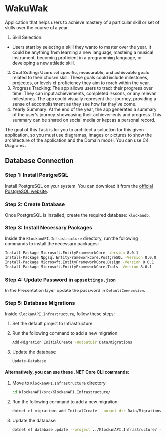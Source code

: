 # WakuWak

Application that helps users to achieve mastery of a particular skill or set of skills over the course of a year.

1. Skill Selection: 
- Users start by selecting a skill they wanto to master over the year. It could be anything from learning a new language, masteing a musical instrument, becoming proficient in a programming language, or developing a new athletic skill.
2. Goal Setting: Users set specific, measurable, and achievable goals related to their chosen skill. These goals could include milestones, projectos, or levels of proficiency they aim to reach within the year.
3. Progress Tracking: The app allows users to track their progress over time. They can input achievements, completed lessons, or any relevan milestones. The app could visually represent their journey, providing a sense of accomplishment as they see how far thay've come.
4. Yearly Summary: At the end of the year, the app generates a summary of the user's journey, showcasing their achievements and progress. This summary can be shared on social media or kept as a personal record.

The goal of this Task is for you to architect a soluction for this given application, so you must use diagramas, images or pictures to show the architecture of the application and the Domain model.
You can use C4 Diagrams.

## Database Connection

### Step 1: Install PostgreSQL

Install PostgreSQL on your system. You can download it from the [official PostgreSQL website](https://www.postgresql.org/download/).

### Step 2: Create Database

Once PostgreSQL is installed, create the required database: `klockandb`.

### Step 3: Install Necessary Packages

Inside the `KlockanAPI.Infrastructure` directory, run the following commands to install the necessary packages:

```bash
Install-Package Microsoft.EntityFrameworkCore -Version 8.0.1
Install-Package Npgsql.EntityFrameworkCore.PostgreSQL -Version 8.0.0
Install-Package Microsoft.EntityFrameworkCore.Design -Version 8.0.1
Install-Package Microsoft.EntityFrameworkCore.Tools -Version 8.0.1
```

### Step 4: Update Password in `appsettings.json`

In the Presentation layer, update the password in `DefaultConnection`.

### Step 5: Database Migrations

Inside `KlockanAPI.Infrastructure`, follow these steps:

1. Set the default project to Infrastructure.
2. Run the following command to add a new migration:

   ```bash
   Add-Migration InitialCreate -OutputDir Data/Migrations
   ```

3. Update the database:
   ```bash
   Update-Database
   ```

#### Alternatively, you can use these .NET Core CLI commands:

1. Move to `KlockanAPI.Infrastructure` directory

   ```bash
   cd KlockanAPI/src/KlockanAPI.Infrastructure/
   ```

1. Run the following command to add a new migration:

   ```bash
   dotnet ef migrations add InitialCreate --output-dir Data/Migrations --project ../KlockanAPI.Infrastructure/ --startup-project ../KlockanAPI.Presentation/
   ```

1. Update the database:
   ```bash
   dotnet ef database update --project ../KlockanAPI.Infrastructure/ --startup-project ../KlockanAPI.Presentation/
   ```